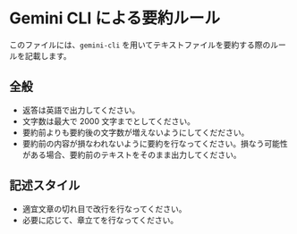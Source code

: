 # Gemini CLI による要約ルール

このファイルには、`gemini-cli` を用いてテキストファイルを要約する際のルールを記載します。

## 全般

- 返答は英語で出力してください。
- 文字数は最大で 2000 文字までとしてください。
- 要約前よりも要約後の文字数が増えないようにしてくだださい。
- 要約前の内容が損なわれないように要約を行なってください。損なう可能性がある場合、要約前のテキストをそのまま出力してください。

## 記述スタイル

- 適宜文章の切れ目で改行を行なってください。
- 必要に応じて、章立てを行なってください。
